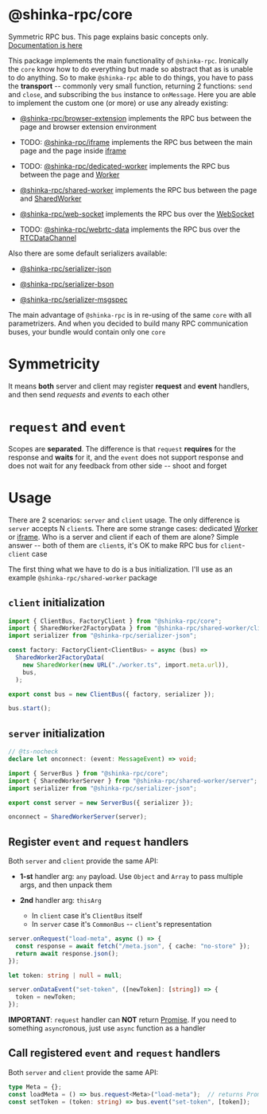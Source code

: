 # @shinka-rpc/core

Symmetric RPC bus. This page explains basic concepts only.
[Documentation is here](https://example.com)

This package implements the main functionality of `@shinka-rpc`. Ironically the
`core` know how to do everything but made so abstract that as is unable to do
anything. So to make `@shinka-rpc` able to do things, you have to pass the
**transport** -- commonly very small function, returning 2 functions: `send` and
`close`, and subscribing the `bus` instance to `onMessage`. Here you are able to
implement the custom one (or more) or use any already existing:

- [@shinka-rpc/browser-extension](https://www.npmjs.com/package/@shinka-rpc/browser-extension)
implements the RPC bus between the page and browser extension environment

- TODO: [@shinka-rpc/iframe](https://www.npmjs.com/package/@shinka-rpc/iframe)
implements the RPC bus between the main page and the page inside
[iframe](https://developer.mozilla.org/en-US/docs/Web/HTML/Reference/Elements/iframe)

- TODO: [@shinka-rpc/dedicated-worker](https://www.npmjs.com/package/@shinka-rpc/dedicated-worker)
implements the RPC bus between the page and
[Worker](https://developer.mozilla.org/en-US/docs/Web/API/Worker)

- [@shinka-rpc/shared-worker](https://www.npmjs.com/package/@shinka-rpc/shared-worker)
implements the RPC bus between the page and
[SharedWorker](https://developer.mozilla.org/en-US/docs/Web/API/SharedWorker)

- [@shinka-rpc/web-socket](https://www.npmjs.com/package/@shinka-rpc/web-socket)
implements the RPC bus over the
[WebSocket](https://developer.mozilla.org/en-US/docs/Web/API/WebSocket)

- TODO: [@shinka-rpc/webrtc-data](https://www.npmjs.com/package/@shinka-rpc/webrtc)
implements the RPC bus over the
[RTCDataChannel](https://developer.mozilla.org/en-US/docs/Web/API/RTCDataChannel)

Also there are some default serializers available:

- [@shinka-rpc/serializer-json](https://www.npmjs.com/package/@shinka-rpc/serializer-json)

- [@shinka-rpc/serializer-bson](https://www.npmjs.com/package/@shinka-rpc/serializer-bson)

- [@shinka-rpc/serializer-msgspec](https://www.npmjs.com/package/@shinka-rpc/serializer-msgspec)

The main advantage of `@shinka-rpc` is in re-using of the same `core` with all
parametrizers. And when you decided to build many RPC communication buses, your
bundle would contain only one `core`

# Symmetricity

It means **both** server and client may register **request** and **event**
handlers, and then send *requests* and *events* to each other

# `request` and `event`

Scopes are **separated**. The difference is that `request` **requires** for the
response and **waits** for it, and the `event` does not support response and
does not wait for any feedback from other side -- shoot and forget

# Usage

There are 2 scenarios: `server` and `client` usage. The only difference is
`server` accepts N `client`s. There are some strange cases: dedicated
[Worker](https://developer.mozilla.org/en-US/docs/Web/API/Worker) or
[iframe](https://developer.mozilla.org/en-US/docs/Web/HTML/Reference/Elements/iframe).
Who is a server and client if each of them are alone? Simple answer -- both of
them are `client`s, it's OK to make RPC bus for `client`-`client` case

The first thing what we have to do is a bus initialization. I'll use as an
example `@shinka-rpc/shared-worker` package

## `client` initialization

```typescript
import { ClientBus, FactoryClient } from "@shinka-rpc/core";
import { SharedWorker2FactoryData } from "@shinka-rpc/shared-worker/client";
import serializer from "@shinka-rpc/serializer-json";

const factory: FactoryClient<ClientBus> = async (bus) =>
  SharedWorker2FactoryData(
    new SharedWorker(new URL("./worker.ts", import.meta.url)),
    bus,
  );

export const bus = new ClientBus({ factory, serializer });

bus.start();
```

## `server` initialization

```typescript
// @ts-nocheck
declare let onconnect: (event: MessageEvent) => void;

import { ServerBus } from "@shinka-rpc/core";
import { SharedWorkerServer } from "@shinka-rpc/shared-worker/server";
import serializer from "@shinka-rpc/serializer-json";

export const server = new ServerBus({ serializer });

onconnect = SharedWorkerServer(server);
```

## Register `event` and `request` handlers

Both `server` and `client` provide the same API:

- **1-st** handler arg: `any` payload. Use `Object` and `Array` to pass multiple
args, and then unpack them

- **2nd** handler arg: `thisArg`
  - In `client` case it's `ClientBus` itself
  - In `server` case it's `CommonBus` -- `client`'s representation

```typescript
server.onRequest("load-meta", async () => {
  const response = await fetch("/meta.json", { cache: "no-store" });
  return await response.json();
});

let token: string | null = null;

server.onDataEvent("set-token", ([newToken]: [string]) => {
  token = newToken;
});
```

**IMPORTANT**: `request` handler can **NOT** return
[Promise](https://developer.mozilla.org/en-US/docs/Web/JavaScript/Reference/Global_Objects/Promise).
If you need to something `async`ronous, just use `async` function as a handler

## Call registered `event` and `request` handlers

Both `server` and `client` provide the same API:

```typescript
type Meta = {};
const loadMeta = () => bus.request<Meta>("load-meta");  // returns Promise<Meta>
const setToken = (token: string) => bus.event("set-token", [token]);
```

